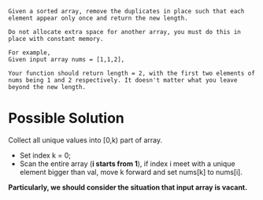 	Given a sorted array, remove the duplicates in place such that each element appear only once and return the new length.

	Do not allocate extra space for another array, you must do this in place with constant memory.

	For example,
	Given input array nums = [1,1,2],

	Your function should return length = 2, with the first two elements of nums being 1 and 2 respectively. It doesn't matter what you leave beyond the new length.

# Possible Solution

Collect all unique values into [0,k) part of array.

+ Set index k = 0;
+ Scan the entire array (**i starts from 1**), if index i meet with a unique element bigger than val, move k forward and set nums[k] to nums[i].

**Particularly, we should consider the situation that input array is vacant.**